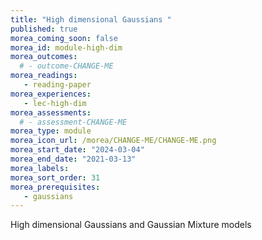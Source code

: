 ```yaml
---
title: "High dimensional Gaussians "
published: true
morea_coming_soon: false
morea_id: module-high-dim
morea_outcomes:
  # - outcome-CHANGE-ME
morea_readings:
   - reading-paper
morea_experiences:
   - lec-high-dim
morea_assessments:
  # - assessment-CHANGE-ME
morea_type: module
morea_icon_url: /morea/CHANGE-ME/CHANGE-ME.png
morea_start_date: "2024-03-04"
morea_end_date: "2021-03-13"
morea_labels:
morea_sort_order: 31
morea_prerequisites:
   - gaussians
---
```


High dimensional Gaussians and Gaussian Mixture models
